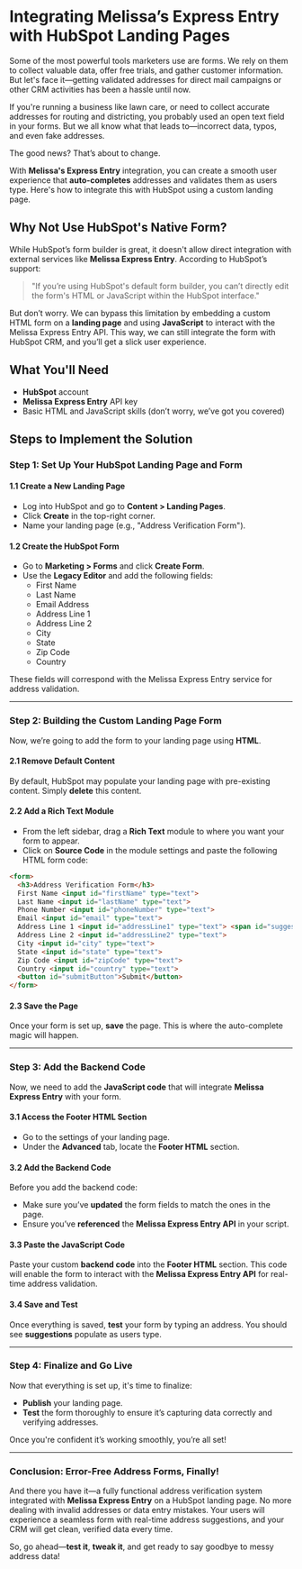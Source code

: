 # Integrating Melissa’s Express Entry with HubSpot Landing Pages

Some of the most powerful tools marketers use are forms. We rely on them to collect valuable data, offer free trials, and gather customer information. But let's face it—getting validated addresses for direct mail campaigns or other CRM activities has been a hassle until now.

If you're running a business like lawn care, or need to collect accurate addresses for routing and districting, you probably used an open text field in your forms. But we all know what that leads to—incorrect data, typos, and even fake addresses. 

The good news? That’s about to change.

With **Melissa's Express Entry** integration, you can create a smooth user experience that **auto-completes** addresses and validates them as users type. Here's how to integrate this with HubSpot using a custom landing page.

## Why Not Use HubSpot's Native Form?

While HubSpot’s form builder is great, it doesn't allow direct integration with external services like **Melissa Express Entry**. According to HubSpot’s support: 

> "If you’re using HubSpot's default form builder, you can’t directly edit the form's HTML or JavaScript within the HubSpot interface."

But don’t worry. We can bypass this limitation by embedding a custom HTML form on a **landing page** and using **JavaScript** to interact with the Melissa Express Entry API. This way, we can still integrate the form with HubSpot CRM, and you’ll get a slick user experience.

## What You'll Need

- **HubSpot** account
- **Melissa Express Entry** API key
- Basic HTML and JavaScript skills (don’t worry, we’ve got you covered)

## Steps to Implement the Solution

### Step 1: Set Up Your HubSpot Landing Page and Form

#### 1.1 Create a New Landing Page
- Log into HubSpot and go to **Content > Landing Pages**.
- Click **Create** in the top-right corner.
- Name your landing page (e.g., "Address Verification Form").

#### 1.2 Create the HubSpot Form
- Go to **Marketing > Forms** and click **Create Form**.
- Use the **Legacy Editor** and add the following fields:
  - First Name
  - Last Name
  - Email Address
  - Address Line 1
  - Address Line 2
  - City
  - State
  - Zip Code
  - Country

These fields will correspond with the Melissa Express Entry service for address validation.

---

### Step 2: Building the Custom Landing Page Form

Now, we’re going to add the form to your landing page using **HTML**.

#### 2.1 Remove Default Content
By default, HubSpot may populate your landing page with pre-existing content. Simply **delete** this content.

#### 2.2 Add a Rich Text Module
- From the left sidebar, drag a **Rich Text** module to where you want your form to appear.
- Click on **Source Code** in the module settings and paste the following HTML form code:

```html
<form>
  <h3>Address Verification Form</h3>
  First Name <input id="firstName" type="text">
  Last Name <input id="lastName" type="text">
  Phone Number <input id="phoneNumber" type="text">
  Email <input id="email" type="text">
  Address Line 1 <input id="addressLine1" type="text"> <span id="suggestions"></span>
  Address Line 2 <input id="addressLine2" type="text">
  City <input id="city" type="text">
  State <input id="state" type="text">
  Zip Code <input id="zipCode" type="text">
  Country <input id="country" type="text">
  <button id="submitButton">Submit</button>
</form>
```

#### 2.3 Save the Page
Once your form is set up, **save** the page. This is where the auto-complete magic will happen.

---

### Step 3: Add the Backend Code

Now, we need to add the **JavaScript code** that will integrate **Melissa Express Entry** with your form.

#### 3.1 Access the Footer HTML Section
- Go to the settings of your landing page.
- Under the **Advanced** tab, locate the **Footer HTML** section.

#### 3.2 Add the Backend Code
Before you add the backend code:
- Make sure you’ve **updated** the form fields to match the ones in the page.
- Ensure you’ve **referenced** the **Melissa Express Entry API** in your script.

#### 3.3 Paste the JavaScript Code
Paste your custom **backend code** into the **Footer HTML** section. This code will enable the form to interact with the **Melissa Express Entry API** for real-time address validation.

#### 3.4 Save and Test
Once everything is saved, **test** your form by typing an address. You should see **suggestions** populate as users type.

---

### Step 4: Finalize and Go Live

Now that everything is set up, it's time to finalize:

- **Publish** your landing page.
- **Test** the form thoroughly to ensure it’s capturing data correctly and verifying addresses.

Once you're confident it’s working smoothly, you’re all set!

---

### Conclusion: Error-Free Address Forms, Finally!

And there you have it—a fully functional address verification system integrated with **Melissa Express Entry** on a HubSpot landing page. No more dealing with invalid addresses or data entry mistakes. Your users will experience a seamless form with real-time address suggestions, and your CRM will get clean, verified data every time.

So, go ahead—**test it**, **tweak it**, and get ready to say goodbye to messy address data!